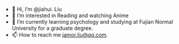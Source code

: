 - 👋 Hi, I’m @jiahui. Liu
- 👀 I’m interested in Reading and watching Anime
- 🌱 I’m currently learning psychology and studying at Fujian Normal University for a graduate degree. 
- 📫 How to reach me jamor.liu@qq.com. 

<!---
jiahuiliuuu/jiahuiliuuu is a ✨ special ✨ repository because its `README.md` (this file) appears on your GitHub profile.
You can click the Preview link to take a look at your changes.
--->
